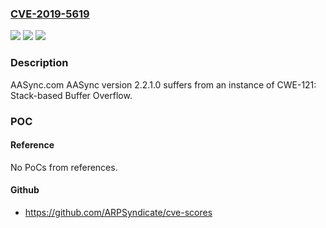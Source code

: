 ### [CVE-2019-5619](https://cve.mitre.org/cgi-bin/cvename.cgi?name=CVE-2019-5619)
![](https://img.shields.io/static/v1?label=Product&message=AASync&color=blue)
![](https://img.shields.io/static/v1?label=Version&message=2.2.1.0%20&color=brightgreen)
![](https://img.shields.io/static/v1?label=Vulnerability&message=CWE-121%3A%20Stack-based%20Buffer%20Overflow&color=brightgreen)

### Description

AASync.com AASync version 2.2.1.0 suffers from an instance of CWE-121: Stack-based Buffer Overflow.

### POC

#### Reference
No PoCs from references.

#### Github
- https://github.com/ARPSyndicate/cve-scores

